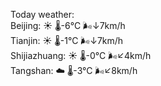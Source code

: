 Today weather:  
Beijing: ☀️   🌡️-6°C 🌬️↓7km/h  
Tianjin: ☀️   🌡️-1°C 🌬️↓7km/h  
Shijiazhuang: ☀️   🌡️-0°C 🌬️↙4km/h  
Tangshan: ☁️   🌡️-3°C 🌬️↙8km/h  
